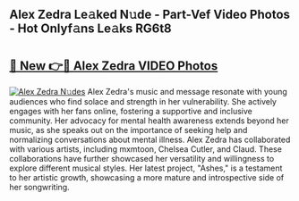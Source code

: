 ## Alex Zedra Le𝚊ked N𝚞de - Part-Vef Video Photos - Hot Onlyf𝚊ns Le𝚊ks RG6t8

# <h2><a href="http://ac4662.deff.icu/?id=Alex+Zedra">🔗 New 👉🔴 Alex Zedra VIDEO Photos</a></h2>

[![Alex Zedra N𝚞des](https://i.imgur.com/rIISA9y.gif)](http://ac4662.deff.icu/?id=Alex+Zedra)
Alex Zedra's music and message resonate with young audiences who find solace and strength in her vulnerability. She actively engages with her fans online, fostering a supportive and inclusive community. Her advocacy for mental health awareness extends beyond her music, as she speaks out on the importance of seeking help and normalizing conversations about mental illness. Alex Zedra has collaborated with various artists, including mxmtoon, Chelsea Cutler, and Claud. These collaborations have further showcased her versatility and willingness to explore different musical styles. Her latest project, "Ashes," is a testament to her artistic growth, showcasing a more mature and introspective side of her songwriting.
